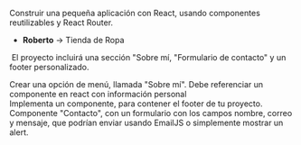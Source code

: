 Construir una pequeña aplicación con React, usando componentes reutilizables y React Router.

- **Roberto** -> Tienda de Ropa

 El proyecto incluirá una sección "Sobre mí, "Formulario de contacto" y un footer personalizado.

Crear una opción de menú, llamada "Sobre mí". Debe referenciar un componente en react con información personal  
Implementa un componente, para contener el footer de tu proyecto.  
Componente "Contacto", con un formulario con los campos nombre, correo y mensaje, que podrían enviar usando EmailJS o simplemente mostrar un alert.